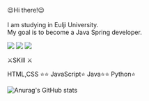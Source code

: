  
 😉Hi there!😉<br/><br/>
  I am studying in Eulji University.<br/>
  My goal is to become a Java Spring developer.<br/>
 
<a href="https://www.notion.so/a3513cfbf2d944c08aac5ccaf863b82d" target="_blank"><img src="https://img.shields.io/badge/ Notion-000000?style=flat-square&logo=Notion&logoColor=white"/></a>
<a href="https://www.facebook.com/profile.php?id=100008112998558&mibextid=LQQJ4d" target="_blank"><img src="https://img.shields.io/badge/ Facebook-1877F2?style=flat-square&logo=Facebook&logoColor=white"/></a>
<a href="https://instagram.com/honghhmm?igshid=MmIzYWVlNDQ5Yg==" target="_blank"><img src="https://img.shields.io/badge/ Instagram-FF4D00?style=flat-square&logo=Instagram&logoColor=white"/></a>

 ⚔️SKill ⚔️
 
 HTML,CSS ⭐⭐
 JavaScript⭐
 Java⭐⭐
 Python⭐


![Anurag's GitHub stats](https://github-readme-stats.vercel.app/api?username=HungryHyunmin&show_icons=true&theme=codeSTACKr)
